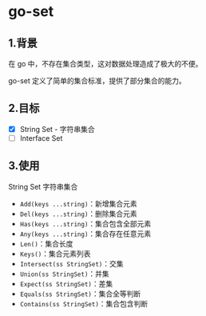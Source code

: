 # go-set

## 1.背景
在 go 中，不存在集合类型，这对数据处理造成了极大的不便。

go-set 定义了简单的集合标准，提供了部分集合的能力。

## 2.目标
- [x] String Set - 字符串集合
- [ ] Interface Set

## 3.使用
String Set 字符串集合
- `Add(keys ...string)`：新增集合元素
- `Del(keys ...string)`：删除集合元素
- `Has(keys ...string)`：集合包含全部元素
- `Any(keys ...string)`：集合存在任意元素
- `Len()`：集合长度
- `Keys()`：集合元素列表
- `Intersect(ss StringSet)`：交集
- `Union(ss StringSet)`：并集
- `Expect(ss StringSet)`：差集
- `Equals(ss StringSet)`：集合全等判断
- `Contains(ss StringSet)`：集合包含判断
